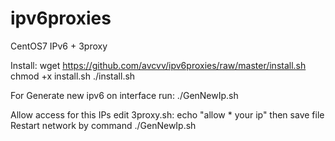 # ipv6proxies
CentOS7 IPv6 + 3proxy

Install: 
wget https://github.com/avcvv/ipv6proxies/raw/master/install.sh
chmod +x install.sh
./install.sh

For Generate new ipv6 on interface run: 
./GenNewIp.sh

Allow access for this IPs edit 3proxy.sh: 
echo "allow * your ip" then save file
Restart network by command ./GenNewIp.sh

